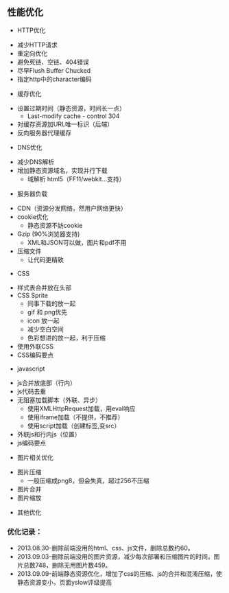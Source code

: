 ## 性能优化
* HTTP优化
 - 减少HTTP请求
 - 重定向优化
 - 避免死链、空链、404错误 
 - 尽早Flush Buffer Chucked
 - 指定http中的character编码
 
* 缓存优化
 - 设置过期时间（静态资源，时间长一点）
     - Last-modify cache - control 304 
 - 对缓存资源加URL唯一标识（后端）
 - 反向服务器代理缓存

* DNS优化
 - 减少DNS解析
 - 增加静态资源域名，实现并行下载
     - 域解析 html5（FF11/webkit...支持） 

* 服务器负载
 - CDN（资源分发网络，然用户网络更快）
 - cookie优化
     - 静态资源不妨cookie
 - Gzip (90%浏览器支持)
     - XML和JSON可以做，图片和pdf不用 
 - 压缩文件
     - 让代码更精致

* CSS
 - 样式表合并放在头部
 - CSS Sprite
     -  同事下载的放一起
     - gif 和 png优先
     - icon 放一起
     - 减少空白空间
     - 色彩想进的放一起，利于压缩
 - 使用外联CSS
 - CSS编码要点

* javascript
 - js合并放底部（行内）
 - js代码去重
 - 无阻塞加载脚本（外联、异步）
     - 使用XMLHttpRequest加载，用eval响应
     - 使用iframe加载（不提供，不推荐）
     - 使用script加载（创建标签,变src）
 - 外联js和行内js（位置）
 - js编码要点
* 图片相关优化
 - 图片压缩
      - 一般压缩成png8，但会失真，超过256不压缩
 - 图片合并
 - 图片缩放

* 其他优化



### 优化记录：
- 2013.08.30-删除前端没用的html、css、js文件，删除总数约60。
- 2013.09.03-删除前端没用的图片资源，减少每次部署和压缩图片的时间，图片总数748，删除无用图片数459。
- 2013.09.09-前端静态资源优化，增加了css的压缩、js的合并和混淆压缩，使静态资源变小，页面yslow评级提高